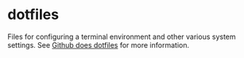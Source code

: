 # dotfiles
Files for configuring a terminal environment and other various system settings. See [Github does dotfiles](https://dotfiles.github.io) for more information.